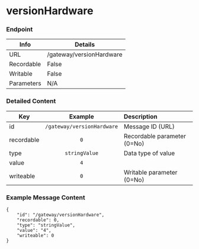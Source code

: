 # versionHardware



### Endpoint

| Info  | Details |
| ------------- | ------------- |
| URL   | /gateway/versionHardware   |
| Recordable   | False   |
| Writable   | False   |
| Parameters  | N/A |

### Detailed Content

|  Key  | Example | Description |
| ------------- | :------: | :------------------------------ |
|  id | `/gateway/versionHardware` | Message ID (URL) |
|  recordable | `0` | Recordable parameter (0=No) |
|  type | `stringValue` | Data type of value |
|  value | `4` |  |
|  writeable | `0` | Writable parameter (0=No) |



### Example Message Content
```
{
    "id": "/gateway/versionHardware",
    "recordable": 0,
    "type": "stringValue",
    "value": "4",
    "writeable": 0
}
```
